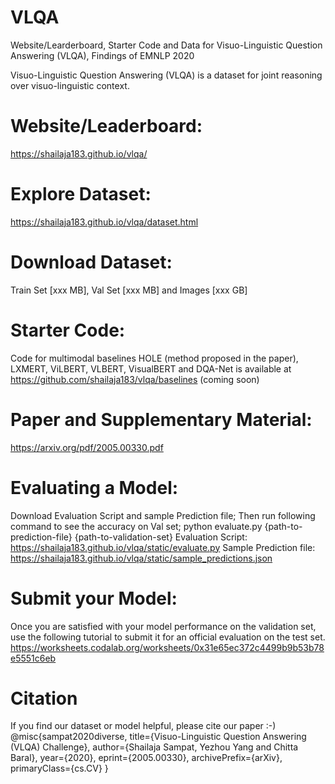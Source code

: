 # VLQA
Website/Learderboard, Starter Code and Data for Visuo-Linguistic Question Answering (VLQA), Findings of EMNLP 2020

Visuo-Linguistic Question Answering (VLQA) is a dataset for joint reasoning over visuo-linguistic context.

# Website/Leaderboard: 
https://shailaja183.github.io/vlqa/

# Explore Dataset: 
https://shailaja183.github.io/vlqa/dataset.html

# Download Dataset: 
Train Set [xxx MB], Val Set [xxx MB] and Images [xxx GB]

# Starter Code: 
Code for multimodal baselines HOLE (method proposed in the paper), LXMERT, ViLBERT, VLBERT, VisualBERT and DQA-Net is available at
https://github.com/shailaja183/vlqa/baselines (coming soon)

# Paper and Supplementary Material:
https://arxiv.org/pdf/2005.00330.pdf

# Evaluating a Model:
Download Evaluation Script and sample Prediction file; Then run following command to see the accuracy on Val set;
python evaluate.py {path-to-prediction-file} {path-to-validation-set}
Evaluation Script: https://shailaja183.github.io/vlqa/static/evaluate.py
Sample Prediction file: https://shailaja183.github.io/vlqa/static/sample_predictions.json

# Submit your Model:
Once you are satisfied with your model performance on the validation set, use the following tutorial to submit it for an official evaluation on the test set.
https://worksheets.codalab.org/worksheets/0x31e65ec372c4499b9b53b78e5551c6eb

# Citation
If you find our dataset or model helpful, please cite our paper :-)
@misc{sampat2020diverse,
title={Visuo-Linguistic Question Answering (VLQA) Challenge},
author={Shailaja Sampat, Yezhou Yang and Chitta Baral},
year={2020},
eprint={2005.00330},
archivePrefix={arXiv},
primaryClass={cs.CV}
}
